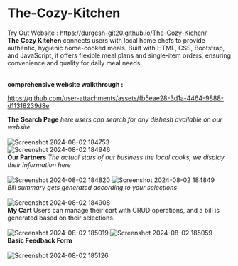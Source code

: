 # The-Cozy-Kitchen
Try Out Website : https://durgesh-git20.github.io/The-Cozy-Kichen/
<br>
**The Cozy Kitchen** connects users with local home chefs to provide authentic, hygienic home-cooked meals. Built with HTML, CSS, Bootstrap, and JavaScript, it offers flexible meal plans and single-item orders, ensuring convenience and quality for daily meal needs.
<br><br>

**comprehensive website walkthrough :**

https://github.com/user-attachments/assets/fb5eae28-3d1a-4464-9888-d11318239d8e

**The Search Page** *here users can search for any dishesh available on our website*
<br><br>
![Screenshot 2024-08-02 184753](https://github.com/user-attachments/assets/cbb5bdf7-80ce-4654-91c0-81a518daa4c8)
<br>
![Screenshot 2024-08-02 184946](https://github.com/user-attachments/assets/94674abf-23c8-4545-8aed-e65ab1207c16)
<br>
**Our Partners** *The actual stars of our business the local cooks, we display their information here*
<br><br>
![Screenshot 2024-08-02 184820](https://github.com/user-attachments/assets/c407c348-bc94-4b31-93b3-28d86c874bfb)
![Screenshot 2024-08-02 184849](https://github.com/user-attachments/assets/0cf60c46-3dff-435a-8e33-3e2e061f2d48)
<br>
*Bill summary gets generated according to your selections*
<br><br>
![Screenshot 2024-08-02 184908](https://github.com/user-attachments/assets/7bfff54c-2a30-4b1c-a398-bac091038c37)
<br>
**My Cart** Users can manage their cart with CRUD operations, and a bill is generated based on their selections.
<br><br>
![Screenshot 2024-08-02 185019](https://github.com/user-attachments/assets/54cfc980-944c-4232-a69a-47c3c2b7cb06)
![Screenshot 2024-08-02 185059](https://github.com/user-attachments/assets/de78ac28-4132-4708-a008-8670246d61b8)
<br>
**Basic Feedback Form**
<br><br>
![Screenshot 2024-08-02 185126](https://github.com/user-attachments/assets/5a6222bc-7da0-4049-937e-2b415c6b96dc)
<br><br>
